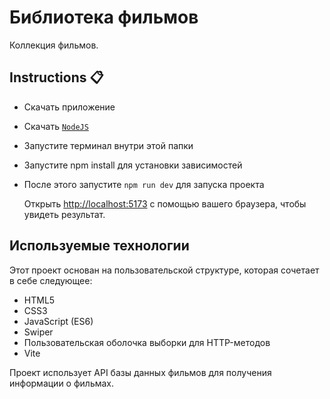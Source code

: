 <div>
  <h1>Библиотека фильмов</h1>
  <p>Коллекция фильмов.</p>
</div>

## Instructions 📋

- Скачать приложение
- Скачать [`NodeJS`](https://nodejs.org/en)
- Запустите терминал внутри этой папки
- Запустите npm install для установки зависимостей
- После этого запустите `npm run dev` для запуска проекта

	Открыть [http://localhost:5173](http://localhost:5173) с помощью вашего браузера, чтобы увидеть результат.

## Используемые технологии

Этот проект основан на пользовательской структуре, которая сочетает в себе следующее:

- HTML5
- CSS3
- JavaScript (ES6)
- Swiper
- Пользовательская оболочка выборки для HTTP-методов
- Vite

Проект использует API базы данных фильмов для получения информации о фильмах.
